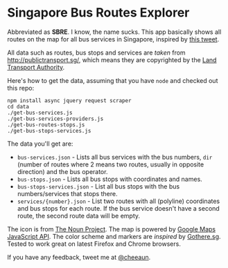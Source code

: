 Singapore Bus Routes Explorer
=============================

Abbreviated as **SBRE**. I know, the name sucks. This app basically shows all routes on the map for all bus services in Singapore, inspired by [this tweet](https://twitter.com/mengwong/status/155511398653362177).

All data such as routes, bus stops and services are *taken* from <http://publictransport.sg/>, which means they are copyrighted by the [Land Transport Authority](http://www.lta.gov.sg/).

Here's how to get the data, assuming that you have `node` and checked out this repo:

	npm install async jquery request scraper
	cd data
	./get-bus-services.js
	./get-bus-services-providers.js
	./get-bus-routes-stops.js
	./get-bus-stops-services.js

The data you'll get are:

- `bus-services.json` - Lists all bus services with the bus numbers, `dir` (number of routes where 2 means two routes, usually in opposite direction) and the bus operator.
- `bus-stops.json` - Lists all bus stops with coordinates and names.
- `bus-stops-services.json` - List all bus stops with the bus numbers/services that stops there.
- `services/{number}.json` - List two routes with all (polyline) coordinates and bus stops for each route. If the bus service doesn't have a second route, the second route data will be empty.

The icon is from [The Noun Project](http://thenounproject.com/noun/bus/#icon-No97). The map is powered by [Google Maps JavaScript API](http://code.google.com/apis/maps/documentation/javascript/). The color scheme and markers are *inspired* by [Gothere.sg](http://gothere.sg/). Tested to work great on latest Firefox and Chrome browsers.

If you have any feedback, tweet me at [@cheeaun](http://twitter.com/cheeaun).